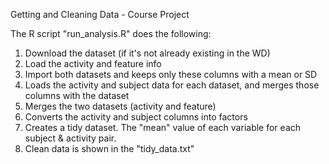 Getting and Cleaning Data - Course Project

The R script "run_analysis.R" does the following:

1) Download the dataset (if it's not already existing in the WD)
2) Load the activity and feature info
3) Import both datasets and keeps only these columns with a mean or SD
4) Loads the activity and subject data for each dataset, and merges those columns with the dataset
5) Merges the two datasets (activity and feature)
6) Converts the activity and subject columns into factors
7) Creates a tidy dataset. The "mean" value of each variable for each subject & activity pair.
8) Clean data is shown in the "tidy_data.txt"
